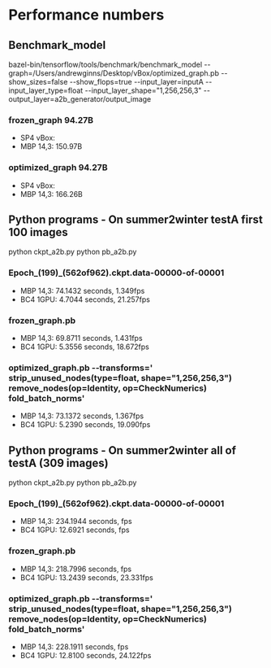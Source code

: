 #  Performance numbers

## Benchmark_model
bazel-bin/tensorflow/tools/benchmark/benchmark_model --graph=/Users/andrewginns/Desktop/vBox/optimized_graph.pb --show_sizes=false --show_flops=true --input_layer=inputA --input_layer_type=float --input_layer_shape="1,256,256,3" --output_layer=a2b_generator/output_image

### frozen_graph 94.27B
* SP4 vBox: 
* MBP 14,3: 150.97B

### optimized_graph 94.27B
* SP4 vBox: 
* MBP 14,3: 166.26B


## Python programs - On summer2winter testA first 100 images
python ckpt_a2b.py
python pb_a2b.py

### Epoch_(199)_(562of962).ckpt.data-00000-of-00001
* MBP 14,3: 74.1432 seconds, 1.349fps
* BC4 1GPU: 4.7044 seconds, 21.257fps

### frozen_graph.pb
* MBP 14,3: 69.8711 seconds, 1.431fps
* BC4 1GPU: 5.3556 seconds, 18.672fps

### optimized_graph.pb --transforms=' strip_unused_nodes(type=float, shape="1,256,256,3") remove_nodes(op=Identity, op=CheckNumerics) fold_batch_norms'
* MBP 14,3: 73.1372 seconds, 1.367fps
* BC4 1GPU: 5.2390 seconds, 19.090fps

## Python programs - On summer2winter all of testA (309 images)
python ckpt_a2b.py
python pb_a2b.py

### Epoch_(199)_(562of962).ckpt.data-00000-of-00001
* MBP 14,3:  234.1944 seconds, fps
* BC4 1GPU:  12.6921 seconds, fps

### frozen_graph.pb
* MBP 14,3:  218.7996 seconds, fps
* BC4 1GPU:  13.2439 seconds, 23.331fps

### optimized_graph.pb --transforms=' strip_unused_nodes(type=float, shape="1,256,256,3") remove_nodes(op=Identity, op=CheckNumerics) fold_batch_norms'
* MBP 14,3:  228.1911 seconds, fps
* BC4 1GPU:  12.8100 seconds, 24.122fps

